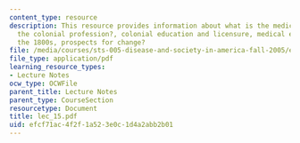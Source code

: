 ```yaml
---
content_type: resource
description: This resource provides information about what is the medical profession?,
  the colonial profession?, colonial education and licensure, medical education in
  the 1800s, prospects for change?
file: /media/courses/sts-005-disease-and-society-in-america-fall-2005/efcf71ac4f2f1a523e0c1d4a2abb2b01_lec_15.pdf
file_type: application/pdf
learning_resource_types:
- Lecture Notes
ocw_type: OCWFile
parent_title: Lecture Notes
parent_type: CourseSection
resourcetype: Document
title: lec_15.pdf
uid: efcf71ac-4f2f-1a52-3e0c-1d4a2abb2b01
---
```

